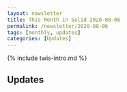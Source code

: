 ```yaml
---
layout: newsletter
title: This Month in Solid 2020-08-06
permalink: /newsletter/2020-08-06
tags: [monthly, updates]
categories: [Updates]
---
```

{% include twis-intro.md %}

## Updates
